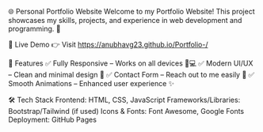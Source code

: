 🌐 Personal Portfolio Website
Welcome to my Portfolio Website! This project showcases my skills, projects, and experience in web development and programming. 🚀

🔗 Live Demo
👉 Visit https://anubhavg23.github.io/Portfolio-/

📌 Features
✅ Fully Responsive – Works on all devices 📱💻
✅ Modern UI/UX – Clean and minimal design 🎨
✅ Contact Form – Reach out to me easily 📩
✅ Smooth Animations – Enhanced user experience ✨

🛠️ Tech Stack
Frontend: HTML, CSS, JavaScript
Frameworks/Libraries: Bootstrap/Tailwind (if used)
Icons & Fonts: Font Awesome, Google Fonts
Deployment: GitHub Pages 
